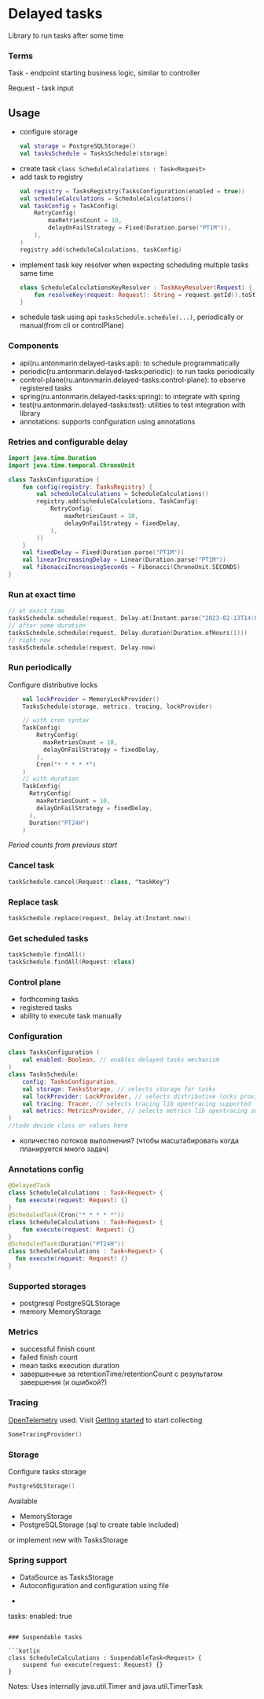 # Delayed tasks

Library to run tasks after some time

### Terms

Task - endpoint starting business logic, similar to controller

Request - task input

## Usage

- configure storage
  ```kotlin
  val storage = PostgreSQLStorage()
  val tasksSchedule = TasksSchedule(storage)
  ```
- create task `class ScheduleCalculations : Task<Request>`
- add task to registry 
  ```kotlin
  val registry = TasksRegistry(TasksConfiguration(enabled = true))
  val scheduleCalculations = ScheduleCalculations()
  val taskConfig = TaskConfig(
      RetryConfig(
          maxRetriesCount = 10,
          delayOnFailStrategy = Fixed(Duration.parse("PT1M")),
      ),
  )
  registry.add(scheduleCalculations, taskConfig)
  ```
- implement task key resolver when expecting scheduling multiple tasks same time
  ```kotlin
  class ScheduleCalculationsKeyResolver : TaskKeyResolver(Request) { 
      fun resolveKey(request: Request): String = request.getId().toString() 
  }
  ```
- schedule task using api `tasksSchedule.schedule(...)`, periodically or manual(from cli or controlPlane) 

### Components

- api(ru.antonmarin:delayed-tasks:api): to schedule programmatically
- periodic(ru.antonmarin.delayed-tasks:periodic): to run tasks periodically
- control-plane(ru.antonmarin.delayed-tasks:control-plane): to observe registered tasks
- spring(ru.antonmarin.delayed-tasks:spring): to integrate with spring
- test(ru.antonmarin.delayed-tasks:test): utilities to test integration with library
- annotations: supports configuration using annotations

### Retries and configurable delay

```kotlin
import java.time.Duration
import java.time.temporal.ChronoUnit

class TasksConfiguration {
    fun config(registry: TasksRegistry) {
        val scheduleCalculations = ScheduleCalculations()
        registry.add(scheduleCalculations, TaskConfig(
            RetryConfig(
                maxRetriesCount = 10,
                delayOnFailStrategy = fixedDelay,
            ),
        ))
    }
    val fixedDelay = Fixed(Duration.parse("PT1M"))
    val linearIncreasingDelay = Linear(Duration.parse("PT1M"))
    val fibonacciIncreasingSeconds = Fibonacci(ChronoUnit.SECONDS)
}
```

### Run at exact time

```kotlin
// at exact time
tasksSchedule.schedule(request, Delay.at(Instant.parse("2023-02-13T14:03:12Z")))
// after some duration
tasksSchedule.schedule(request, Delay.duration(Duration.ofHours(1)))
// right now
tasksSchedule.schedule(request, Delay.now)
```

### Run periodically

Configure distributive locks
```kotlin
    val lockProvider = MemoryLockProvider()
    TasksSchedule(storage, metrics, tracing, lockProvider)
```

```kotlin
    // with cron syntax
    TaskConfig(
        RetryConfig(
          maxRetriesCount = 10,
          delayOnFailStrategy = fixedDelay,
        ),
        Cron("* * * * *")
    )
    // with duration
    TaskConfig(
      RetryConfig(
        maxRetriesCount = 10,
        delayOnFailStrategy = fixedDelay,
      ),
      Duration("PT24H")
    )
```
_Period counts from previous start_

### Cancel task

```kotlin
taskSchedule.cancel(Request::class, "taskKey")
```

### Replace task

```kotlin
taskSchedule.replace(request, Delay.at(Instant.now))
```

### Get scheduled tasks

```kotlin
taskSchedule.findAll()
taskSchedule.findAll(Request::class)
```

### Control plane

- forthcoming tasks
- registered tasks
- ability to execute task manually

### Configuration

```kotlin
class TasksConfiguration (
    val enabled: Boolean, // enables delayed tasks mechanism
)
class TasksSchedule(
    config: TasksConfiguration,
    val storage: TasksStorage, // selects storage for tasks
    val lockProvider: LockProvider, // selects distributive locks provider
    val tracing: Tracer, // selects tracing lib opentracing supported
    val metrics: MetricsProvider, // selects metrics lib opentracing supported
)
//todo decide class or values here
```
- количество потоков выполнения? (чтобы масштабировать когда планируется много задач)

### Annotations config

```kotlin
@DelayedTask
class ScheduleCalculations : Task<Request> {
  fun execute(request: Request) {}
}
@ScheduledTask(Cron("* * * * *"))
class ScheduleCalculations : Task<Request> {
    fun execute(request: Request) {}
}
@ScheduledTask(Duration("PT24H"))
class ScheduleCalculations : Task<Request> {
  fun execute(request: Request) {}
}
```

### Supported storages

- postgresql PostgreSQLStorage
- memory MemoryStorage

### Metrics

- successful finish count
- failed finish count
- mean tasks execution duration
- завершенные за retentionTime/retentionCount с результатом завершения (и ошибкой?)

### Tracing

[OpenTelemetry](https://opentelemetry.io/) used. 
Visit [Getting started](https://opentelemetry.io/docs/instrumentation/java/) to start collecting

```kotlin
SomeTracingProvider()
```

### Storage

Configure tasks storage
```kotlin
PostgreSQLStorage()
```
Available
- MemoryStorage
- PostgreSQLStorage (sql to create table included)

or implement new with TasksStorage

### Spring support

- DataSource as TasksStorage
- Autoconfiguration and configuration using file
- ```yaml
tasks:
  enabled: true
```

### Suspendable tasks

```kotlin
class ScheduleCalculations : SuspendableTask<Request> {
    suspend fun execute(request: Request) {}
}
```

Notes:
Uses internally java.util.Timer and java.util.TimerTask 
